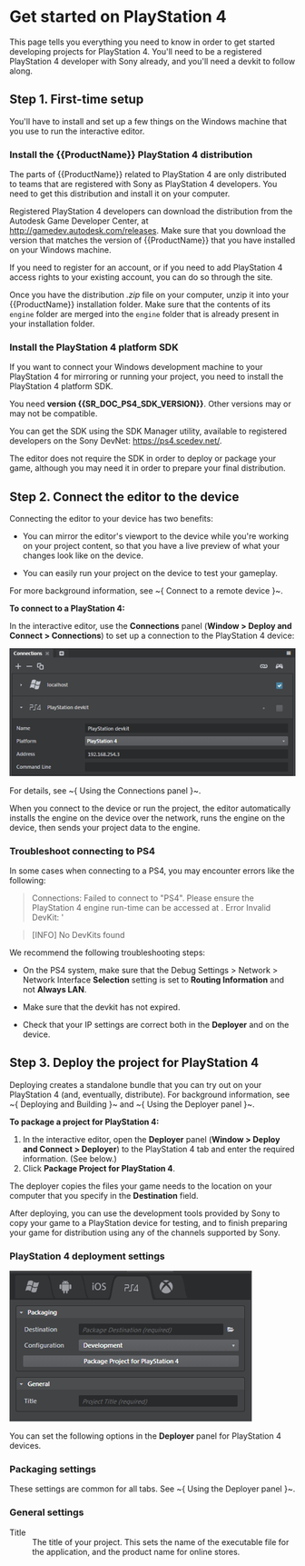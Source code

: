 # Get started on PlayStation 4

This page tells you everything you need to know in order to get started developing projects for PlayStation 4. You'll need to be a registered PlayStation 4 developer with Sony already, and you'll need a devkit to follow along.

## Step 1. First-time setup

You'll have to install and set up a few things on the Windows machine that you use to run the interactive editor.

### Install the {{ProductName}} PlayStation 4 distribution

The parts of {{ProductName}} related to PlayStation 4 are only distributed to teams that are registered with Sony as PlayStation 4 developers. You need to get this distribution and install it on your computer.

Registered PlayStation 4 developers can download the distribution from the Autodesk Game Developer Center, at <http://gamedev.autodesk.com/releases>. Make sure that you download the version that matches the version of {{ProductName}} that you have installed on your Windows machine.

If you need to register for an account, or if you need to add PlayStation 4 access rights to your existing account, you can do so through the site.

Once you have the distribution *.zip* file on your computer, unzip it into your {{ProductName}} installation folder. Make sure that the contents of its `engine` folder are merged into the `engine` folder that is already present in your installation folder.

### Install the PlayStation 4 platform SDK

If you want to connect your Windows development machine to your PlayStation 4 for mirroring or running your project, you need to install the PlayStation 4 platform SDK.

You need **version {{SR_DOC_PS4_SDK_VERSION}}**. Other versions may or may not be compatible.

You can get the SDK using the SDK Manager utility, available to registered developers on the Sony DevNet: <https://ps4.scedev.net/>.

The editor does not require the SDK in order to deploy or package your game, although you may need it in order to prepare your final distribution.

## Step 2. Connect the editor to the device

Connecting the editor to your device has two benefits:

-	You can mirror the editor's viewport to the device while you're working on your project content, so that you have a live preview of what your changes look like on the device.

-	You can easily run your project on the device to test your gameplay.

For more background information, see ~{ Connect to a remote device }~.

**To connect to a PlayStation 4:**

In the interactive editor, use the **Connections** panel (**Window > Deploy and Connect > Connections**) to set up a connection to the PlayStation 4 device:

![Connect to PlayStation 4](../images/connect_ps4.png)

For details, see ~{ Using the Connections panel }~.

When you connect to the device or run the project, the editor automatically installs the engine on the device over the network, runs the engine on the device, then sends your project data to the engine.

### Troubleshoot connecting to PS4

In some cases when connecting to a PS4, you may encounter errors like the following:

> Connections: Failed to connect to "PS4". Please ensure the PlayStation 4 engine run-time can be accessed at <IP address>. Error Invalid DevKit: <IP Address>'

> [INFO] No DevKits found

We recommend the following troubleshooting steps:

- On the PS4 system, make sure that the  Debug Settings > Network > Network Interface **Selection** setting is set to **Routing Information** and not **Always LAN**.

- Make sure that the devkit has not expired.

- Check that your IP settings are correct both in the **Deployer** and on the device.

## Step 3. Deploy the project for PlayStation 4

Deploying creates a standalone bundle that you can try out on your PlayStation 4 (and, eventually, distribute). For background information, see ~{ Deploying and Building }~ and ~{ Using the Deployer panel }~.

**To package a project for PlayStation 4:**

1.	In the interactive editor, open the **Deployer** panel (**Window > Deploy and Connect > Deployer**) to the PlayStation 4 tab and enter the required information. (See below.)
2.	Click **Package Project for PlayStation 4**.

The deployer copies the files your game needs to the location on your computer that you specify in the **Destination** field.

After deploying, you can use the development tools provided by Sony to copy your game to a PlayStation device for testing, and to finish preparing your game for distribution using any of the channels supported by Sony.

### PlayStation 4 deployment settings

![PS4 Deployer](../images/deployer_ps4.png)

You can set the following options in the **Deployer** panel for PlayStation 4 devices.

### Packaging settings

These settings are common for all tabs. See ~{ Using the Deployer panel }~.

### General settings
<dl>
<dt>Title</dt>

<dd>The title of your project. This sets the name of the executable file for the application, and the product name for online stores.</dd>
</dl>

